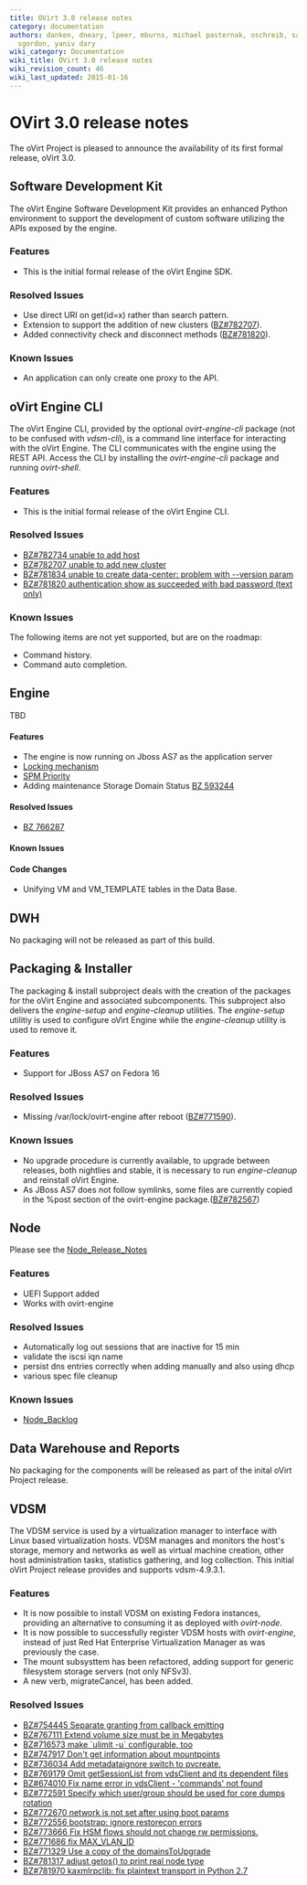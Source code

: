 ```yaml
---
title: OVirt 3.0 release notes
category: documentation
authors: danken, dneary, lpeer, mburns, michael pasternak, oschreib, sandrobonazzola,
  sgordon, yaniv dary
wiki_category: Documentation
wiki_title: OVirt 3.0 release notes
wiki_revision_count: 46
wiki_last_updated: 2015-01-16
---
```


# OVirt 3.0 release notes

The oVirt Project is pleased to announce the availability of its first formal release, oVirt 3.0.

## Software Development Kit

The oVirt Engine Software Development Kit provides an enhanced Python environment to support the development of custom software utilizing the APIs exposed by the engine.

### Features

*   This is the initial formal release of the oVirt Engine SDK.

### Resolved Issues

*   Use direct URI on get(id=x) rather than search pattern.
*   Extension to support the addition of new clusters ([BZ#782707](https://bugzilla.redhat.com/782707)).
*   Added connectivity check and disconnect methods ([BZ#781820](https://bugzilla.redhat.com/781820)).

### Known Issues

*   An application can only create one proxy to the API.

## oVirt Engine CLI

The oVirt Engine CLI, provided by the optional *ovirt-engine-cli* package (not to be confused with *vdsm-cli*), is a command line interface for interacting with the oVirt Engine. The CLI communicates with the engine using the REST API. Access the CLI by installing the *ovirt-engine-cli* package and running *ovirt-shell*.

### Features

*   This is the initial formal release of the oVirt Engine CLI.

### Resolved Issues

*   [BZ#782734 unable to add host](http://bugzilla.redhat.com/782734)
*   [BZ#782707 unable to add new cluster](http://bugzilla.redhat.com/782707)
*   [BZ#781834 unable to create data-center: problem with --version param](http://bugzilla.redhat.com/781834)
*   [BZ#781820 authentication show as succeeded with bad password (text only)](http://bugzilla.redhat.com/781820)

### Known Issues

The following items are not yet supported, but are on the roadmap:

*   Command history.
*   Command auto completion.

## Engine

TBD

#### Features

*   The engine is now running on Jboss AS7 as the application server
*   [ Locking mechanism ](Features/DetailedLockMechanism)
*   [ SPM Priority ](Features/SPMPriority)
*   Adding maintenance Storage Domain Status [BZ 593244](http://bugzilla.redhat.com/593244)

#### Resolved Issues

*   [BZ 766287](http://bugzilla.redhat.com/766287)

#### Known Issues

#### Code Changes

*   Unifying VM and VM_TEMPLATE tables in the Data Base.

## DWH

No packaging will not be released as part of this build.

## Packaging & Installer

The packaging & install subproject deals with the creation of the packages for the oVirt Engine and associated subcomponents. This subproject also delivers the *engine-setup* and *engine-cleanup* utilities. The *engine-setup* utilitiy is used to configure oVirt Engine while the *engine-cleanup* utility is used to remove it.

### Features

*   Support for JBoss AS7 on Fedora 16

### Resolved Issues

*   Missing /var/lock/ovirt-engine after reboot ([BZ#771590](https://bugzilla.redhat.com/show_bug.cgi?id=771590)).

### Known Issues

*   No upgrade procedure is currently available, to upgrade between releases, both nightlies and stable, it is necessary to run *engine-cleanup* and reinstall oVirt Engine.
*   As JBoss AS7 does not follow symlinks, some files are currently copied in the %post section of the ovirt-engine package.([BZ#782567](https://bugzilla.redhat.com/show_bug.cgi?id=782567))

## Node

Please see the [Node_Release_Notes](Node_Release_Notes)

### Features

*   UEFI Support added
*   Works with ovirt-engine

### Resolved Issues

*   Automatically log out sessions that are inactive for 15 min
*   validate the iscsi iqn name
*   persist dns entries correctly when adding manually and also using dhcp
*   various spec file cleanup

### Known Issues

*   [Node_Backlog](Node_Backlog)

## Data Warehouse and Reports

No packaging for the components will be released as part of the inital oVirt Project release.

## VDSM

The VDSM service is used by a virtualization manager to interface with Linux based virtualization hosts. VDSM manages and monitors the host's storage, memory and networks as well as virtual machine creation, other host administration tasks, statistics gathering, and log collection. This initial oVirt Project release provides and supports vdsm-4.9.3.1.

### Features

*   It is now possible to install VDSM on existing Fedora instances, providing an alternative to consuming it as deployed with *ovirt-node*.
*   It is now possible to successfully register VDSM hosts with *ovirt-engine*, instead of just Red Hat Enterprise Virtualization Manager as was previously the case.
*   The mount subsysttem has been refactored, adding support for generic filesystem storage servers (not only NFSv3).
*   A new verb, migrateCancel, has been added.

### Resolved Issues

*   [BZ#754445 Separate granting from callback emitting](http://bugzilla.redhat.com/754445)
*   [BZ#767111 Extend volume size must be in Megabytes](http://bugzilla.redhat.com/767111)
*   [BZ#716573 make \`ulimit -u\` configurable, too](http://bugzilla.redhat.com/716573)
*   [BZ#747917 Don't get information about mountpoints](http://bugzilla.redhat.com/747917)
*   [BZ#736034 Add metadataignore switch to pvcreate.](http://bugzilla.redhat.com/736034)
*   [BZ#769179 Omit getSessionList from vdsClient and its dependent files](http://bugzilla.redhat.com/769179)
*   [BZ#674010 Fix name error in vdsClient - 'commands' not found](http://bugzilla.redhat.com/674010)
*   [BZ#772591 Specify which user/group should be used for core dumps rotation](http://bugzilla.redhat.com/772591)
*   [BZ#772670 network is not set after using boot params](http://bugzilla.redhat.com/772670)
*   [BZ#772556 bootstrap: ignore restorecon errors](http://bugzilla.redhat.com/772556)
*   [BZ#773666 Fix HSM flows should not change rw permissions.](http://bugzilla.redhat.com/773666)
*   [BZ#771686 fix MAX_VLAN_ID](http://bugzilla.redhat.com/771686)
*   [BZ#771329 Use a copy of the domainsToUpgrade](http://bugzilla.redhat.com/771329)
*   [BZ#781317 adjust getos() to print real node type](http://bugzilla.redhat.com/781317)
*   [BZ#781970 kaxmlrpclib: fix plaintext transport in Python 2.7](http://bugzilla.redhat.com/781970)
